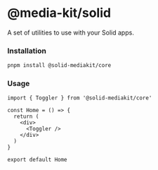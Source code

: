 # @media-kit/solid

A set of utilities to use with your Solid apps.

### Installation

```bash
pnpm install @solid-mediakit/core
```

### Usage

```tsx
import { Toggler } from '@solid-mediakit/core'

const Home = () => {
  return (
    <div>
      <Toggler />
    </div>
  )
}

export default Home
```
